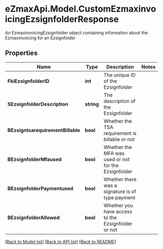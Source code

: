 # eZmaxApi.Model.CustomEzmaxinvoicingEzsignfolderResponse
An EzmaxinvoicingEzsignfolder object containing information about the Ezmaxinvoicing for an Ezsignfolder

## Properties

Name | Type | Description | Notes
------------ | ------------- | ------------- | -------------
**FkiEzsignfolderID** | **int** | The unique ID of the Ezsignfolder | 
**SEzsignfolderDescription** | **string** | The description of the Ezsignfolder | 
**BEzsigntsarequirementBillable** | **bool** | Whether the TSA requirement is billable or not | 
**BEzsignfolderMfaused** | **bool** | Whether the MFA was used or not for the Ezsignfolder | 
**BEzsignfolderPaymentused** | **bool** | Whether there was a signature is of type payment | 
**BEzsignfolderAllowed** | **bool** | Whether you have access to the Ezsignfolder or not | 

[[Back to Model list]](../README.md#documentation-for-models) [[Back to API list]](../README.md#documentation-for-api-endpoints) [[Back to README]](../README.md)

